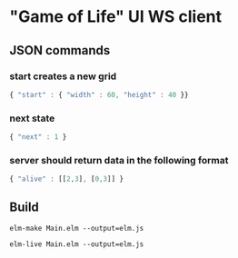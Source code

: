 # "Game of Life" UI WS client


## JSON commands

### start creates a new grid
```javascript
{ "start" : { "width" : 60, "height" : 40 }}
```

### next state
```javascript
{ "next" : 1 }
```

### server should return data in the following format
```javascript
{ "alive" : [[2,3], [0,3]] }
```

## Build

```
elm-make Main.elm --output=elm.js
```

```
elm-live Main.elm --output=elm.js
```
